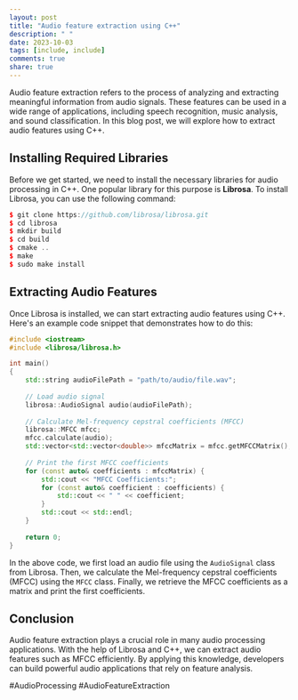 ```yaml
---
layout: post
title: "Audio feature extraction using C++"
description: " "
date: 2023-10-03
tags: [include, include]
comments: true
share: true
---
```


Audio feature extraction refers to the process of analyzing and extracting meaningful information from audio signals. These features can be used in a wide range of applications, including speech recognition, music analysis, and sound classification. In this blog post, we will explore how to extract audio features using C++.

## Installing Required Libraries

Before we get started, we need to install the necessary libraries for audio processing in C++. One popular library for this purpose is **Librosa**. To install Librosa, you can use the following command:

```cpp
$ git clone https://github.com/librosa/librosa.git
$ cd librosa
$ mkdir build
$ cd build
$ cmake ..
$ make
$ sudo make install
```

## Extracting Audio Features

Once Librosa is installed, we can start extracting audio features using C++. Here's an example code snippet that demonstrates how to do this:

```cpp
#include <iostream>
#include <librosa/librosa.h>

int main()
{
    std::string audioFilePath = "path/to/audio/file.wav";
    
    // Load audio signal
    librosa::AudioSignal audio(audioFilePath);
    
    // Calculate Mel-frequency cepstral coefficients (MFCC)
    librosa::MFCC mfcc;
    mfcc.calculate(audio);
    std::vector<std::vector<double>> mfccMatrix = mfcc.getMFCCMatrix();
    
    // Print the first MFCC coefficients
    for (const auto& coefficients : mfccMatrix) {
        std::cout << "MFCC Coefficients:";
        for (const auto& coefficient : coefficients) {
            std::cout << " " << coefficient;
        }
        std::cout << std::endl;
    }
    
    return 0;
}
```

In the above code, we first load an audio file using the `AudioSignal` class from Librosa. Then, we calculate the Mel-frequency cepstral coefficients (MFCC) using the `MFCC` class. Finally, we retrieve the MFCC coefficients as a matrix and print the first coefficients.

## Conclusion 

Audio feature extraction plays a crucial role in many audio processing applications. With the help of Librosa and C++, we can extract audio features such as MFCC efficiently. By applying this knowledge, developers can build powerful audio applications that rely on feature analysis.

#AudioProcessing #AudioFeatureExtraction